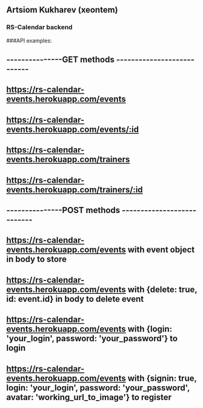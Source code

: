 ## Artsiom Kukharev (xeontem)

### RS-Calendar backend

###API examples:
## ---------------GET methods ---------------------------
## https://rs-calendar-events.herokuapp.com/events
## https://rs-calendar-events.herokuapp.com/events/:id
## https://rs-calendar-events.herokuapp.com/trainers
## https://rs-calendar-events.herokuapp.com/trainers/:id

## ---------------POST methods ---------------------------
## https://rs-calendar-events.herokuapp.com/events with event object in body to store
## https://rs-calendar-events.herokuapp.com/events with {delete: true, id: event.id} in body to delete event
## https://rs-calendar-events.herokuapp.com/events with {login: 'your_login', password: 'your_password'} to login
## https://rs-calendar-events.herokuapp.com/events with {signin: true, login: 'your_login', password: 'your_password', avatar: 'working_url_to_image'} to register
